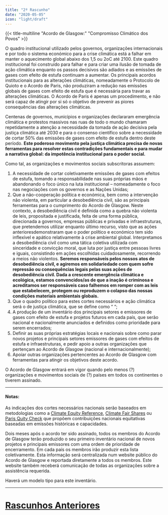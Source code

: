 ```yaml
---
title: "2º Rascunho"
date: "2020-05-05"
icon: "light/draft"
---
```


{{< title-multiline "Acordo de Glasgow:" "Compromisso Climático dos Povos" >}}

O quadro institucional utilizado pelos governos, organizações internacionais e por todo o sistema económico para a crise climática está a falhar em manter o aquecimento global abaixo dos 1,5 ou 2oC até 2100. Este quadro institucional foi construído para falhar e para criar uma ilusão de tomada de ação climática enquanto os passos decisivos são adiados e as emissões de gases com efeito de estufa continuam a aumentar. Os principais acordos institucionais para as alterações climáticas, nomeadamente o Protocolo de Quioto e o Acordo de Paris, não produziram a redução nas emissões globais de gases com efeito de estufa que é necessária para travar as alterações climáticas. O Acordo de Paris é apenas um procedimento, e não será capaz de atingir por si só o objetivo de prevenir as piores consequências das alterações climáticas.  

Centenas de governos, municípios e organizações declararam emergência climática e protestos massivos nas ruas de todo o mundo chamaram repetidamente a atenção a necessidade da tomada de ação decisiva pela justiça climática até 2030 e para o consenso científico sobre a necessidade de cortar 50% das emissões de gases com efeito de estufa dentro deste período. **Este poderoso movimento pela justiça climática precisa de novas ferramentas para resolver estas contradições fundamentais e para mudar a narrativa global: da impotência institucional para o poder social.**  

Como tal, as organizações e movimentos sociais subscritoras assumem:  
1. A necessidade de cortar coletivamente emissões de gases com efeitos de estufa, tomando a responsabilidade nas suas próprias mãos e abandonando o foco único na luta institucional – nomeadamente o foco nas negociações com os governos e as Nações Unidas;  
2. Que a não-cooperação política e económica, bem como a intervenção não violenta, em particular a desobediência civil, são as principais ferramentas para o cumprimento do Acordo de Glasgow. Neste contexto, a desobediência civil é definida como a quebra não violenta de leis, propositada e justificada, feita de uma forma pública, direcionada a governos, empresas públicas e privadas e infraestruturas, que pretendemos utilizar enquanto último recurso, visto que as ações anterioresdemonstraram que o poder político e económico tem sido inflexível e apático relativamente à crise ambiental global. Interpretamos a desobediência civil como uma tática coletiva utilizada com sinceridade e convicção moral, que luta por justiça entre pessoas livres e iguais, consistindo em ações escolhidas cuidadosamente, recorrendo a meios não violentos. **Seremos responsáveis pelos nossos atos de desobediência civil, e agiremos em solidariedade com quem sofre repressão ou consequências legais pelas suas ações de desobediência civil. Dada a crescente emergência climática e ecológica, estamos convencidos/as de que a inação é criminosa e acreditamos ser responsáveis caso falhemos em romper com as leis que estabelecem, protegem ou reproduzem o colapso das nossas condições materiais ambientais globais.**  
3. Que o quadro político para estes cortes necessários e ação climática será o de justiça climática, que se define como “ “;  
4. A produção de um inventário dos principais setores e emissores de gases com efeito de estufa e projetos futuros em cada país, que serão nacional e nacionalmente anunciados e definidos como prioridade para serem encerrados;  
5. Definir as suas próprias estratégias locais e nacionais sobre como parar novos projetos e principais setores emissores de gases com efeitos de estufa e infraestruturas, e pedir apoio a outras organizações que pertençam ao Acordo de Glasgow (nacional e internacionalmente);  
6. Apoiar outras organizações pertencentes ao Acordo de Glasgow com ferramentas para atingir os objetivos deste acordo.  

O Acordo de Glasgow entrará em vigor quando pelo menos (?) organizações e movimentos sociais de (?) países em todos os continentes o tiverem assinado.  

---

#### Notas:  

As indicações dos cortes necessários nacionais serão baseados em metodologias como a [Climate Equity Reference](https://climateequityreference.org/), [Climate Fair Shares](http://www.climatefairshares.org/) ou [Paris Quity Check](http://paris-equity-check.org/) que propõem contribuições nacionais equitativas baseadas em emissões históricas e capacidades.  

Dois meses após o acordo ter sido assinado, todos os membros do Acordo de Glasgow terão produzido o seu primeiro inventário nacional de novos projetos e principais emissores com uma ordem de prioridade de encerramento. Em cada país os membros irão produzir esta lista coletivamente. Esta informação será centralizada num website público do Acordo de Glasgow e reportada diretamente a todos os membros. Este website também receberá comunicação de todas as organizações sobre a assistência requerida.  

Haverá um modelo tipo para este inventário. 

---

# [Rascunhos Anteriores](/pt/drafts)